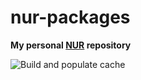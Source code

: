 # nur-packages

**My personal [NUR](https://github.com/nix-community/NUR) repository**

![Build and populate cache](https://github.com/thomasSDK/nur-packages/workflows/Build%20and%20populate%20cache/badge.svg)

<!-- [![Cachix Cache](https://img.shields.io/badge/cachix-<YOUR_CACHIX_CACHE_NAME>-blue.svg)](https://<YOUR_CACHIX_CACHE_NAME>.cachix.org) -->

